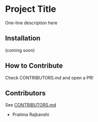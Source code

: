 # Project Title
One-line description here

## Installation
(coming soon)

## How to Contribute
Check CONTRIBUTORS.md and open a PR!

## Contributors
See [CONTRIBUTORS.md](./CONTRIBUTORS.md)
- Pratima Rajbanshi

